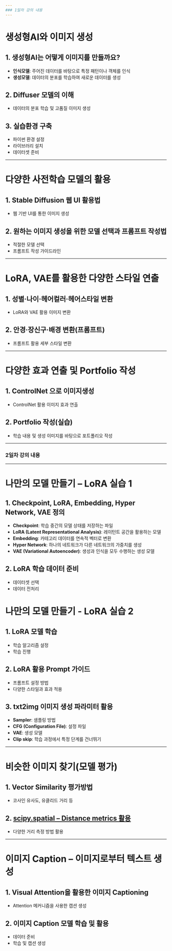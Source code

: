 ```yaml
---
### 1일차 강의 내용
---
```


# 생성형AI와 이미지 생성

## 1. 생성형AI는 어떻게 이미지를 만들까요?
- **인식모델**: 주어진 데이터를 바탕으로 특정 패턴이나 객체를 인식
- **생성모델**: 데이터의 분포를 학습하여 새로운 데이터를 생성

## 2. Diffuser 모델의 이해
- 데이터의 분포 학습 및 고품질 이미지 생성

## 3. 실습환경 구축
- 파이썬 환경 설정
- 라이브러리 설치
- 데이터셋 준비

---

# 다양한 사전학습 모델의 활용

## 1. Stable Diffusion 웹 UI 활용법
- 웹 기반 UI를 통한 이미지 생성

## 2. 원하는 이미지 생성을 위한 모델 선택과 프롬프트 작성법
- 적절한 모델 선택
- 프롬프트 작성 가이드라인

---

# LoRA, VAE를 활용한 다양한 스타일 연출

## 1. 성별·나이·헤어컬러·헤어스타일 변환
- LoRA와 VAE 활용 이미지 변환

## 2. 안경·장신구·배경 변환(프롬프트)
- 프롬프트 활용 세부 스타일 변환

---

# 다양한 효과 연출 및 Portfolio 작성

## 1. ControlNet 으로 이미지생성
- ControlNet 활용 이미지 효과 연출

## 2. Portfolio 작성(실습)
- 학습 내용 및 생성 이미지를 바탕으로 포트폴리오 작성


---
### 2일차 강의 내용
---


# 나만의 모델 만들기 – LoRA 실습 1

## 1. Checkpoint, LoRA, Embedding, Hyper Network, VAE 정의
- **Checkpoint**: 학습 중간의 모델 상태를 저장하는 파일
- **LoRA (Latent Representational Analysis)**: 레이턴트 공간을 활용하는 모델
- **Embedding**: 카테고리 데이터를 연속적 벡터로 변환
- **Hyper Network**: 하나의 네트워크가 다른 네트워크의 가중치를 생성
- **VAE (Variational Autoencoder)**: 생성과 인식을 모두 수행하는 생성 모델

## 2. LoRA 학습 데이터 준비
- 데이터셋 선택
- 데이터 전처리



# 나만의 모델 만들기 - LoRA 실습 2

## 1. LoRA 모델 학습
- 학습 알고리즘 설정
- 학습 진행

## 2. LoRA 활용 Prompt 가이드
- 프롬프트 설정 방법
- 다양한 스타일과 효과 적용

## 3. txt2img 이미지 생성 파라미터 활용
- **Sampler**: 샘플링 방법
- **CFG (Configuration File)**: 설정 파일
- **VAE**: 생성 모델
- **Clip skip**: 학습 과정에서 특정 단계를 건너뛰기

---

# 비슷한 이미지 찾기(모델 평가)

## 1. Vector Similarity 평가방법
- 코사인 유사도, 유클리드 거리 등

## 2. [scipy.spatial – Distance metrics 활용](https://docs.scipy.org/doc/scipy/reference/spatial.html)
- 다양한 거리 측정 방법 활용

---

# 이미지 Caption – 이미지로부터 텍스트 생성

## 1. Visual Attention을 활용한 이미지 Captioning
- Attention 메커니즘을 사용한 캡션 생성

## 2. 이미지 Caption 모델 학습 및 활용
- 데이터 준비
- 학습 및 캡션 생성
